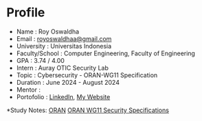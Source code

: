 # Profile
* Name : Roy Oswaldha
* Email : royoswaldhaa@gmail.com
* University : Universitas Indonesia
* Faculty/School : Computer Engineering, Faculty of Engineering
* GPA : 3.74 / 4.00
* Intern : Auray OTIC Security Lab
* Topic : Cybersecurity - ORAN-WG11 Specification
* Duration : June 2024 - August 2024
* Mentor :
* Portofolio : [LinkedIn](https://www.linkedin.com/in/royoswaldha/), [My Website](https://rroiii.github.io/)

*Study Notes:
[ORAN](https://hackmd.io/@iG-KtfSiQyijZj4YgfGMIA/BJF3UPU-R)
[ORAN WG11 Security Specifications](https://hackmd.io/@iG-KtfSiQyijZj4YgfGMIA/BJQD5v8ZR)
